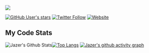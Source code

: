 <img src="https://jazer.co.uk/assets/github-profile-v3.png" />

[![GitHub User's stars](https://img.shields.io/github/stars/jazerbarclay?color=%23FFD700&label=Github%20Stars&style=for-the-badge)](https://github.com/jazerbarclay)
[![Twitter Follow](https://img.shields.io/twitter/follow/jazerbarclay?color=%231DA1F2&label=Follow%20%40jazerbarclay&style=for-the-badge)](https://twitter.com/intent/follow?screen_name=jazerbarclay)
[![Website](https://img.shields.io/website?down_color=red&down_message=DOWN&style=for-the-badge&up_color=green&up_message=LIVE&url=https%3A%2F%2Fjazer.dev)](https://jazer.dev/)


## My Code Stats
![Jazer's Github Stats](https://github-readme-stats.vercel.app/api?username=jazerbarclay&count_private=true&show_icons=true&hide_border=true&hide_title=true&bg_color=2a2a2a&text_color=f2f2f2&icon_color=1382cc)[![Top Langs](https://github-readme-stats.vercel.app/api/top-langs/?username=jazerbarclay&layout=compact&hide_border=true&count_private=true&bg_color=2a2a2a&text_color=f2f2f2&icon_color=1382cc)](https://github.com/jazerbarclay/github-readme-stats)
[![Jazer's github activity graph](https://activity-graph.herokuapp.com/graph?username=jazerbarclay&hide_border=true&theme=xcode)](https://github.com/jazerbarclay)
